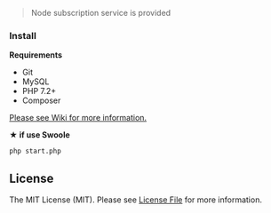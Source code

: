 
> Node subscription service is provided

### Install

**Requirements**

- Git
- MySQL
- PHP 7.2+
- Composer

[Please see Wiki for more information.](https://wiki.sspanel.host)

**★ if use Swoole**

``` shell
php start.php
```

## License

The MIT License (MIT). Please see [License File](LICENSE.md) for more information.
